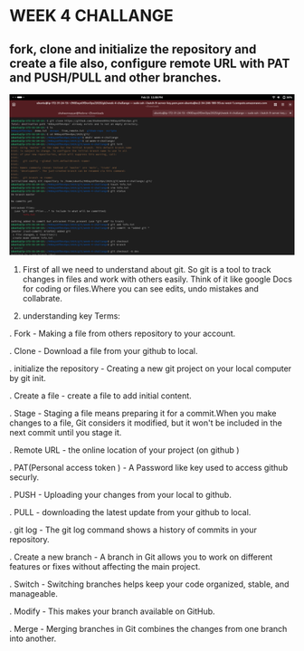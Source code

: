 # WEEK 4 CHALLANGE
## fork, clone and initialize the repository and create a file also, configure remote URL with PAT and PUSH/PULL and other branches.



![screenshot](git.png)

1. First of all we need to understand about git.
     So git is a tool to track changes in files and work with others easily. Think of it like google Docs for coding or files.Where you can see edits, undo mistakes and collabrate.

2. understanding key Terms:

  . Fork - Making a file from others repository to your account.

  . Clone - Download a file from your github to local.

  . initialize the repository - Creating a new git project on your local computer by git init.

  . Create a file - create a file  to add initial content. 

  . Stage - Staging a file means preparing it for a commit.When you make changes to a file, Git considers it modified, but it won't be included in the next commit until you stage it.

  . Remote URL - the online location of your project (on github ) 

  . PAT(Personal access token ) - A Password like key used to access github securly.

  . PUSH - Uploading your changes from your local to github.

  . PULL - downloading the latest update from your github to local.

  . git log - The git log command shows a history of commits in your repository.

  . Create a new branch - A branch in Git allows you to work on different features or fixes without affecting the main project.

  . Switch - Switching branches helps keep your code organized, stable, and manageable.

  . Modify - This makes your branch available on GitHub. 

  . Merge - Merging branches in Git combines the changes from one branch into another. 
